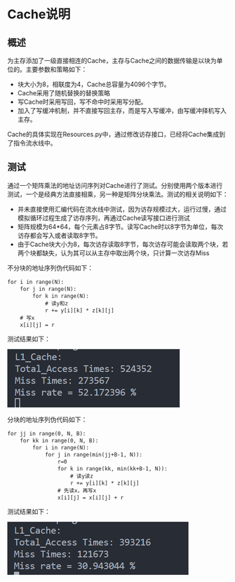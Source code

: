 # Cache说明

## 概述
为主存添加了一级直接相连的Cache，主存与Cache之间的数据传输是以块为单位的。主要参数和策略如下：

* 块大小为8，相联度为4，Cache总容量为4096个字节。
* Cache采用了随机替换的替换策略
* 写Cache时采用写回，写不命中时采用写分配。
* 加入了写缓冲机制，并不直接写回主存，而是写入写缓冲，由写缓冲择机写入主存。

Cache的具体实现在Resources.py中，通过修改访存接口，已经将Cache集成到了指令流水线中。

## 测试
通过一个矩阵乘法的地址访问序列对Cache进行了测试。分别使用两个版本进行测试，一个是经典方法直接相乘，另一种是矩阵分块乘法。测试的相关说明如下：

* 并未直接使用汇编代码在流水线中测试，因为访存规模过大，运行过慢，通过模拟循环过程生成了访存序列，再通过Cache读写接口进行测试
* 矩阵规模为64*64，每个元素占8字节。读写Cache时以8字节为单位，每次访存都会写入或者读取8字节。
* 由于Cache块大小为8，每次访存读取8字节，每次访存可能会读取两个块，若两个块都缺失，认为其可以从主存中取出两个块，只计算一次访存Miss

不分块的地址序列伪代码如下：
```
for i in range(N):
    for j in range(N):
        for k in range(N):
            # 读y和z
            r += y[i][k] * z[k][j]
    # 写x
    x[i][j] = r
```
测试结果如下：

![不分块时Cache测试结果](Test/不分块结果.png)

分块的地址序列伪代码如下：
```
for jj in range(0, N, B):
    for kk in range(0, N, B):
        for i in range(N):
            for j in range(min(jj+B-1, N)):
                r=0
                for k in range(kk, min(kk+B-1, N)):
                    # 读y读z
                    r += y[i][k] * z[k][j]
                # 先读x，再写x
                x[i][j] = x[i][j] + r
```
测试结果如下：

![分块时Cache测试结果](Test/分块结果.png)
